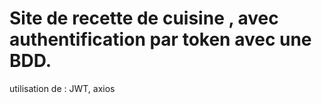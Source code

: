 # Site de recette de cuisine , avec authentification par token avec une BDD. 
utilisation de : JWT, axios
